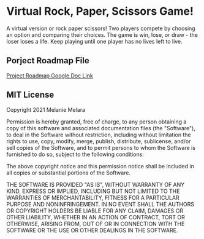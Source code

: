 # Virtual Rock, Paper, Scissors Game!

A virtual version or rock paper scissors! Two players compete by choosing an option and comparing their choices. The game is win, lose, or draw - the loser loses a life. Keep playing until one player has no lives left to live. 

## Porject Roadmap File 
[Project Roadmap Google Doc Link](https://docs.google.com/document/d/1kzeaTaDmXDNTThU0h6-RnU54l37CDJYm1vLTRDdUgM8/edit?usp=sharing)

## MIT License
Copyright 2021 Melanie Melara

Permission is hereby granted, free of charge, to any person obtaining a copy of this software and associated documentation files (the "Software"), to deal in the Software without restriction, including without limitation the rights to use, copy, modify, merge, publish, distribute, sublicense, and/or sell copies of the Software, and to permit persons to whom the Software is furnished to do so, subject to the following conditions:

The above copyright notice and this permission notice shall be included in all copies or substantial portions of the Software.

THE SOFTWARE IS PROVIDED "AS IS", WITHOUT WARRANTY OF ANY KIND, EXPRESS OR IMPLIED, INCLUDING BUT NOT LIMITED TO THE WARRANTIES OF MERCHANTABILITY, FITNESS FOR A PARTICULAR PURPOSE AND NONINFRINGEMENT. IN NO EVENT SHALL THE AUTHORS OR COPYRIGHT HOLDERS BE LIABLE FOR ANY CLAIM, DAMAGES OR OTHER LIABILITY, WHETHER IN AN ACTION OF CONTRACT, TORT OR OTHERWISE, ARISING FROM, OUT OF OR IN CONNECTION WITH THE SOFTWARE OR THE USE OR OTHER DEALINGS IN THE SOFTWARE.